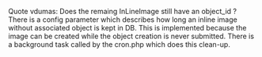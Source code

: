 Quote vdumas:
Does the remaing InLineImage still have an object_id ?
There is a config parameter which describes how long an inline image without associated object is kept in DB. 
This is implemented because the image can be created while the object creation is never submitted. 
There is a background task called by the cron.php which does this clean-up.

